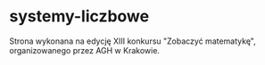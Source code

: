 # systemy-liczbowe
Strona wykonana na edycję XIII konkursu "Zobaczyć matematykę", organizowanego przez AGH w Krakowie.
